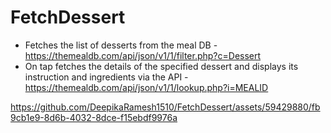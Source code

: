 # FetchDessert
- Fetches the list of desserts from the meal DB - https://themealdb.com/api/json/v1/1/filter.php?c=Dessert
- On tap fetches the details of the specified dessert and displays its instruction and ingredients via the API - https://themealdb.com/api/json/v1/1/lookup.php?i=MEALID



https://github.com/DeepikaRamesh1510/FetchDessert/assets/59429880/fb9cb1e9-8d6b-4032-8dce-f15ebdf9976a

